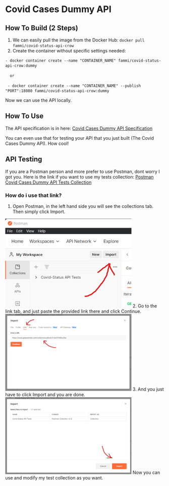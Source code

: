 # Covid Cases Dummy API

## How To Build (2 Steps)
1. We can easily pull the image from the Docker Hub: ``` docker pull fammi/covid-status-api-crow ```
2. Create the container without specific settings needed:
```
- docker container create --name "CONTAINER_NAME" fammi/covid-status-api-crow:dummy
  
  or
  
 - docker container create --name "CONTAINER_NAME" --publish "PORT":18080 fammi/covid-status-api-crow:dummy
```
Now we can use the API locally.

## How To Use
The API specification is in here: [Covid Cases Dummy API Specification](https://fahmi-g.github.io/Covid-Cases-nodeflux/)

You can even use that for testing your API that you just built (The Covid Cases Dummy API). How cool!

## API Testing
If you are a Postman person and more prefer to use Postman, dont worry I got you.
Here is the link if you want to use my tests collection: [Postman Covid Cases Dummy API Tests Collection](https://www.getpostman.com/collections/a8c4c7c1ec07498ca7ac)

### How do i use that link?
1. Open Postman, in the left hand side you will see the collections tab. Then simply click Import.
<img src="assets/images/pm1.png" alt="Collections Tab" width="400"/>
2. Go to the link tab, and just paste the provided link there and click Continue.
<img src="assets/images/pm2.png" alt="Link Tab" width="400"/>
3. And you just have to click Import and you are done. 
<img src="assets/images/pm3.png" alt="Import" width="400"/>
Now you can use and modify my test collection as you want.
